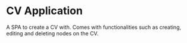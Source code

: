 # CV Application

A SPA to create a CV with. Comes with functionalities such as creating, editing and deleting nodes on the CV.
